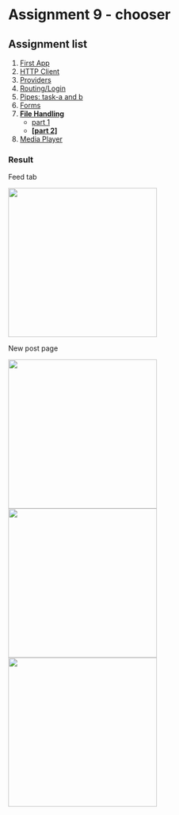 # Assignment 9 - chooser

## Assignment list
1. [First App](https://github.com/joonasmkauppinen/first-ionic-app/tree/master)
2. [HTTP Client](https://github.com/joonasmkauppinen/first-ionic-app/tree/http-a)
3. [Providers](https://github.com/joonasmkauppinen/first-ionic-app/tree/ionic-providers)
4. [Routing/Login](https://github.com/joonasmkauppinen/first-ionic-app/tree/ionic-navigation-login)
5. [Pipes: task-a and b](https://github.com/joonasmkauppinen/first-ionic-app/tree/ionic-pipes-task-a)
6. [Forms](https://github.com/joonasmkauppinen/first-ionic-app/tree/ionic-forms)
7. **[File Handling](https://github.com/joonasmkauppinen/first-ionic-app/tree/ionic-file-upload)**
   - [part 1](https://github.com/joonasmkauppinen/first-ionic-app/tree/ionic-file-upload)
   - **[[part 2]](https://github.com/joonasmkauppinen/first-ionic-app/tree/ionic-file-chooser)**
8. [Media Player]()

### Result

Feed tab

<img src="https://user-images.githubusercontent.com/28673805/52411861-ca372600-2ae5-11e9-8689-6eabf8a4d2c9.png" width="300">

New post page

<img src="https://user-images.githubusercontent.com/28673805/52411911-f357b680-2ae5-11e9-8a29-d5a2be302098.png" width="300">

<img src="https://user-images.githubusercontent.com/28673805/52412025-3ca80600-2ae6-11e9-9373-308c309b925b.png" width="300">

<img src="https://user-images.githubusercontent.com/28673805/52412237-d5d71c80-2ae6-11e9-90f3-1e63c715485a.png" width="300">
